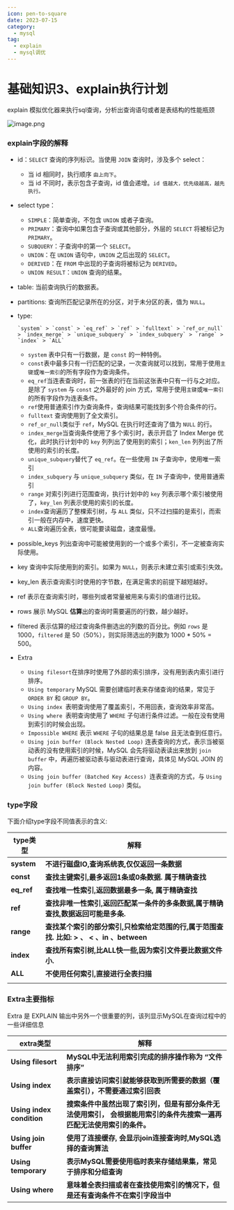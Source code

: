 ```yaml
---
icon: pen-to-square
date: 2023-07-15
category:
  - mysql
tag:
  - explain
  - mysql调优
---
```


# 基础知识3、explain执行计划

explain 模拟优化器来执行sql查询，分析出查询语句或者是表结构的性能瓶颈


![image.png](https://fynotefile.oss-cn-zhangjiakou.aliyuncs.com/fynote/fyfile/16657/1607287731925286912/0ffbda5da5ae491bbf13b13bf75fdbdc.png)

### explain字段的解释

- id：`SELECT` 查询的序列标识。当使用 `JOIN` 查询时，涉及多个 select：

    - 当 id 相同时，执行顺序 `由上向下`。
    - 当 id 不同时，表示包含子查询，id 值会递增。`id 值越大，优先级越高，越先执行。`
    
- select type：

    - `SIMPLE`：简单查询，不包含 `UNION` 或者子查询。
    - `PRIMARY`：查询中如果包含子查询或其他部分，外层的 `SELECT` 将被标记为 `PRIMARY`。
    - `SUBQUERY`：子查询中的第一个 `SELECT`。
    - `UNION`：在 `UNION` 语句中，`UNION` 之后出现的 `SELECT`。
    - `DERIVED`：在 `FROM` 中出现的子查询将被标记为 `DERIVED`。
    - `UNION RESULT`：`UNION` 查询的结果。

- table: 当前查询执行的数据表。

- partitions: 查询所匹配记录所在的分区，对于未分区的表，值为 `NULL`。

- type:

  ```
  `system` > `const` > `eq_ref` > `ref` > `fulltext` > `ref_or_null` > `index_merge` > `unique_subquery` > `index_subquery` > `range` > `index` > `ALL`
  ```

    - `system` 表中只有一行数据，是 `const` 的一种特例。
    - `const`表中最多只有一行匹配的记录，一次查询就可以找到，常用于使用`主键`或`唯一索引`的所有字段作为查询条件。
    - `eq_ref`当连表查询时，前一张表的行在当前这张表中只有一行与之对应。是除了 `system` 与 `const` 之外最好的 join 方式，常用于使用`主键`或`唯一索引`的所有字段作为连表条件。
    - `ref`使用普通索引作为查询条件，查询结果可能找到多个符合条件的行。
    - `fulltext` 查询使用到了全文索引。
    - `ref_or_null`类似于 `ref`，MySQL 在执行时还查询了值为 `NULL` 的行。
    - `index_merge`当查询条件使用了多个索引时，表示开启了 Index Merge 优化，此时执行计划中的 `key` 列列出了使用到的索引；`ken_len` 列列出了所使用的索引的长度。
    - `unique_subquery`替代了 `eq_ref`。在一些使用 `IN` 子查询中，使用唯一索引
    - `index_subquery` 与 `unique_subquery` 类似，在 `IN` 子查询中，使用普通索引
    - `range` 对索引列进行范围查询，执行计划中的 `key` 列表示哪个索引被使用了，`key_len` 列表示使用的索引的长度。
    - `index`查询遍历了整棵索引树，与 `ALL` 类似，只不过扫描的是索引，而索引一般在内存中，速度更快。
    - `ALL`查询遍历全表，很可能要读磁盘，速度最慢。

- possible_keys 列出查询中可能被使用到的一个或多个索引，不一定被查询实际使用。

- key 查询中实际使用到的索引。如果为 `NULL`，则表示未建立索引或索引失效。

- key_len 表示查询索引时使用的字节数，在满足需求的前提下越短越好。

- ref 表示在查询索引时，哪些列或者常量被用来与索引的值进行比较。

- rows 展示 MySQL **估算**出的查询时需要遍历的行数，越少越好。

- filtered 表示估算的经过查询条件删选出的列数的百分比。例如 `rows` 是 1000，`filtered` 是 50（50%），则实际筛选出的列数为 1000 * 50% = 500。

- Extra

    - `Using filesort`在排序时使用了外部的索引排序，没有用到表内索引进行排序。
    - `Using temporary` MySQL 需要创建临时表来存储查询的结果，常见于 `ORDER BY` 和 `GROUP BY`。
    - `Using index `表明查询使用了覆盖索引，不用回表，查询效率非常高。
    - `Using where `表明查询使用了 `WHERE` 子句进行条件过滤。一般在没有使用到索引的时候会出现。
    - `Impossible WHERE` 表示 `WHERE` 子句的结果总是 false 且无法查到任意行。
    - `Using join buffer (Block Nested Loop)` 连表查询的方式，表示当被驱动表的没有使用索引的时候，MySQL 会先将驱动表读出来放到 `join buffer` 中，再遍历被驱动表与驱动表进行查询，具体见 MySQL JOIN 的内容。
    - `Using join buffer (Batched Key Access) `连表查询的方式，与 `Using join buffer (Block Nested Loop)` 类似。

### type字段

下面介绍type字段不同值表示的含义:

| **type类型** | **解释**                                                     |
| ------------ | ------------------------------------------------------------ |
| **system**   | **不进行磁盘IO,查询系统表,仅仅返回一条数据**                 |
| **const**    | **查找主键索引,最多返回1条或0条数据. 属于精确查找**          |
| **eq_ref**   | **查找唯一性索引,返回数据最多一条, 属于精确查找**            |
| **ref**      | **查找非唯一性索引,返回匹配某一条件的多条数据,属于精确查找,数据返回可能是多条.** |
| **range**    | **查找某个索引的部分索引,只检索给定范围的行,属于范围查找. 比如: > 、 < 、in 、between** |
| **index**    | **查找所有索引树,比ALL快一些,因为索引文件要比数据文件小.**   |
| **ALL**      | **不使用任何索引,直接进行全表扫描**                          |
|              |                                                              |



### Extra主要指标

Extra 是 EXPLAIN 输出中另外一个很重要的列，该列显示MySQL在查询过程中的一些详细信息

| **extra类型**             | **解释**                                                     |
| ------------------------- | ------------------------------------------------------------ |
| **Using filesort**        | **MySQL中无法利用索引完成的排序操作称为  “文件排序”**        |
| **Using index**           | **表示直接访问索引就能够获取到所需要的数据（覆盖索引），不需要通过索引回表** |
| **Using index condition** | **搜索条件中虽然出现了索引列，但是有部分条件无法使用索引，** **会根据能用索引的条件先搜索一遍再匹配无法使用索引的条件。** |
| **Using join buffer**     | **使用了连接缓存, 会显示join连接查询时,MySQL选择的查询算法** |
| **Using temporary**       | **表示MySQL需要使用临时表来存储结果集，常见于排序和分组查询** |
| **Using where**           | **意味着全表扫描或者在查找使用索引的情况下，但是还有查询条件不在索引字段当中** |